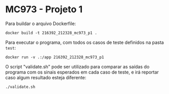 # MC973 - Projeto 1

Para buildar o arquivo Dockerfile:
```
docker build -t 216392_212328_mc973_p1 .
```

Para executar o programa, com todos os casos de teste definidos na pasta `test`:
```
docker run -v .:/app 216392_212328_mc973_p1
```

O script "validate.sh" pode ser utilizado para comparar as saídas do programa com os sinais esperados em cada caso de teste, e irá reportar caso algum resultado esteja diferente:
```
./validate.sh
```